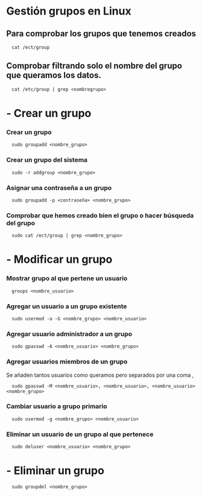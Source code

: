 #  Gestión grupos en Linux
## Para comprobar los grupos que tenemos creados 

      cat /ect/group
## Comprobar filtrando solo el nombre del grupo que queramos los datos.

      cat /etc/group | grep <nombregrupo>
# - __Crear un grupo__

### Crear un grupo

      sudo groupadd <nombre_grupo>

### Crear un grupo del sistema

      sudo -r addgroup <nombre_grupo>
### Asignar una contraseña a un grupo

      sudo groupadd -p <contraseña> <nombre_grupo>

### Comprobar que hemos creado bien el grupo o hacer búsqueda del grupo

      sudo cat /ect/group | grep <nombre_grupo>
      
# - __Modificar un grupo__
### Mostrar grupo al que pertene un usuario

      groups <nombre_usuario>

### Agregar un usuario a un grupo existente

      sudo usermod -a -G <nombre_grupo> <nombre_usuario>

### Agregar usuario administrador a un grupo

      sudo gpasswd -A <nombre_usuario> <nombre_grupo>

### Agregar usuarios miembros de un grupo
Se añaden tantos usuarios como queramos pero separados por una coma ,

      sudo gpasswd -M <nombre_usuario>, <nombre_usuario>, <nombre_usuario> <nombre_grupo>

### Cambiar usuario a grupo primario

      sudo usermod -g <nombre_grupo> <nombre_usuario>

### Eliminar un usuario de un grupo al que pertenece

      sudo deluser <nombre_usuario> <nombre_grupo>

# - __Eliminar un grupo__

      sudo groupdel <nombre_grupo>

